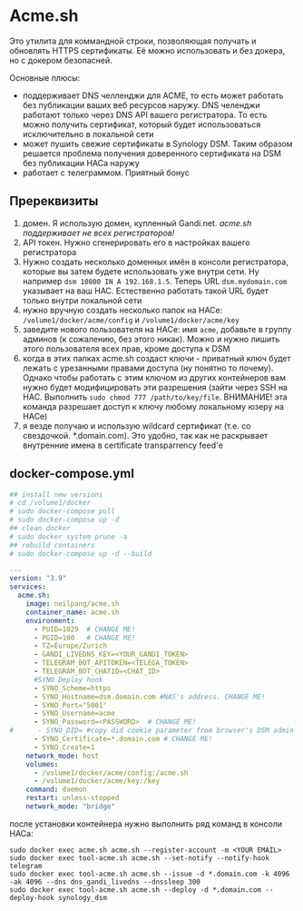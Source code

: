 # Acme.sh
Это утилита для коммандной строки, позволяющая получать и обновлять HTTPS сертификаты. Её можно использовать и без докера, но с докером безопасней.

Основные плюсы:
- поддерживает DNS челленджи для ACME, то есть может работать без публикации ваших веб ресурсов наружу. DNS челенджи работают только через DNS API вашего регистратора. То есть можно получить сертификат, который будет использоваться исключительно в локальной сети
- может пушить свежие сертификаты в Synology DSM. Таким образом решается проблема получения доверенного сертификата на DSM без публикации НАСа наружу
- работает с телеграммом. Приятный бонус

## Пререквизиты
1. домен. Я использую домен, купленный Gandi.net. *acme.sh поддерживает не всех регистраторов!*
2. API токен. Нужно сгенерировать его в настройках вашего регистратора
3. Нужно создать несколько доменных имён в консоли регистратора, которые вы затем будете использовать уже внутри сети. Ну например ```dsm 10800 IN A 192.168.1.5```. Теперь URL ```dsm.mydomain.com``` указывает на ваш НАС. Естественно работать такой URL будет только внутри локальной сети
4. нужно вручную создать несколько папок на НАСе: ```/volume1/docker/acme/config``` и ```/volume1/docker/acme/key```
5. заведите нового пользователя на НАСе: имя ```acme```, добавьте в группу админов (к сожалению, без этого никак). Можно и нужно лишить этого пользователя всех прав, кроме доступа к DSM
6. когда в этих папках acme.sh создаст ключи - приватный ключ будет лежать с урезанными правами доступа (ну понятно то почему). Однако чтобы работать с этим ключом из других контейнеров вам нужно будет модифицировать эти разрешения (зайти через SSH на НАС. Выполнить ```sudo chmod 777 /path/to/key/file```. ВНИМАНИЕ! эта команда разрешает доступ к ключу любому локальному юзеру на НАСе)
7. я везде получаю и использую wildcard сертификат (т.е. со свездочкой. *.domain.com). Это удобно, так как не раскрывает внутренние имена в certificate transparrency feed'е

## docker-compose.yml
```yml
## install new versions
# cd /volume1/docker
# sudo docker-compose pull
# sudo docker-compose up -d
## clean docker
# sudo docker system prune -a  
## rebuild containers
# sudo docker-compose up -d --build

---
version: "3.9"
services:
  acme.sh:
    image: neilpang/acme.sh
    container_name: acme.sh
    environment:
      - PUID=1029  # CHANGE ME!
      - PGID=100   # CHANGE ME!
      - TZ=Europe/Zurich
      - GANDI_LIVEDNS_KEY=<YOUR_GANDI_TOKEN>
      - TELEGRAM_BOT_APITOKEN=<TELEGA_TOKEN>
      - TELEGRAM_BOT_CHATID=<CHAT_ID>
      #SYNO Deploy hook 
      - SYNO_Scheme=https
      - SYNO_Hostname=dsm.domain.com #NAS's address. CHANGE ME!
      - SYNO_Port="5001"
      - SYNO_Username=acme
      - SYNO_Password=<PASSWORD>  # CHANGE ME!
#      - SYNO_DID= #copy did cookie parameter from browser's DSM admin session
      - SYNO_Certificate=*.domain.com # CHANGE ME!
      - SYNO_Create=1
    network_mode: host
    volumes:
      - /volume1/docker/acme/config:/acme.sh
      - /volume1/docker/acme/key:/key
    command: daemon
    restart: unless-stopped
    network_mode: "bridge"
```

после установки контейнера нужно выполнить ряд команд в консоли НАСа:
```
sudo docker exec acme.sh acme.sh --register-account -m <YOUR EMAIL>
sudo docker exec tool-acme.sh acme.sh --set-notify --notify-hook telegram
sudo docker exec tool-acme.sh acme.sh --issue -d *.domain.com -k 4096 -ak 4096 --dns dns_gandi_livedns --dnssleep 300
sudo docker exec tool-acme.sh acme.sh --deploy -d *.domain.com --deploy-hook synology_dsm
```
